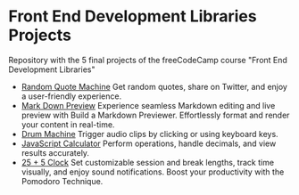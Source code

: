 # Front End Development Libraries Projects
Repository with the 5 final projects of the freeCodeCamp course "Front End Development Libraries"

 - [Random Quote Machine](https://randomquote-machine-bosxch.vercel.app)
     Get random quotes, share on Twitter, and enjoy a user-friendly experience.
 - [Mark Down Preview](https://markdown-previewer-bosxch.vercel.app)
     Experience seamless Markdown editing and live preview with Build a Markdown Previewer. Effortlessly format and render your content in real-time.
 - [Drum Machine](https://drum-machine-bosxch.vercel.app)
     Trigger audio clips by clicking or using keyboard keys.
 - [JavaScript Calculator](https://javascript-calculator-bosxch.vercel.app)
     Perform operations, handle decimals, and view results accurately.
 - [25 + 5 Clock](https://pomodoro-clock-bosxch.vercel.app)
     Set customizable session and break lengths, track time visually, and enjoy sound notifications. Boost your productivity with the Pomodoro Technique.
